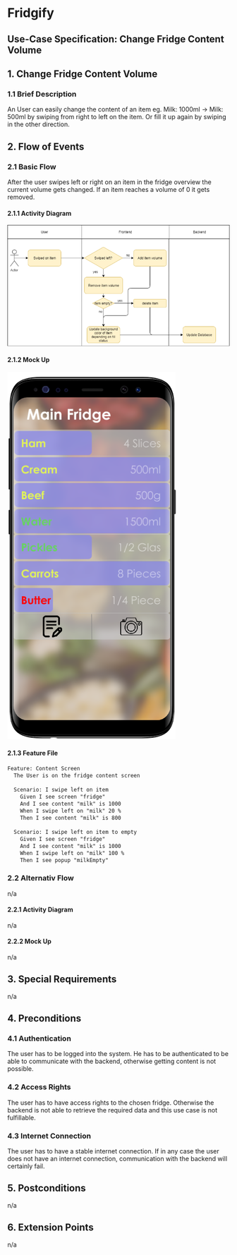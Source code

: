 # Fridgify

## Use-Case Specification: Change Fridge Content Volume

## 1. Change Fridge Content Volume

### 1.1 Brief Description

An User can easily change the content of an item eg. Milk: 1000ml -> Milk: 500ml by swiping from right to left on the item. Or fill it up again by swiping in the other direction.

## 2. Flow of Events

### 2.1 Basic Flow

After the user swipes left or right on an item in the fridge overview the current volume gets changed. If an item reaches a volume of 0 it gets removed.

#### 2.1.1 Activity Diagram

![Activity Diagram - Change Fridge Content Volume](changeContentVolume.png)

#### 2.1.2 Mock Up

![Activity Diagram - Change Fridge Content Volume](../../images/changeContentVolumeMockUp.png)

#### 2.1.3 Feature File
```gherkin
Feature: Content Screen
  The User is on the fridge content screen

  Scenario: I swipe left on item
    Given I see screen "fridge"
    And I see content "milk" is 1000
    When I swipe left on "milk" 20 %
    Then I see content "milk" is 800

  Scenario: I swipe left on item to empty
    Given I see screen "fridge"
    And I see content "milk" is 1000
    When I swipe left on "milk" 100 %
    Then I see popup "milkEmpty"
```

### 2.2 Alternativ Flow

n/a

#### 2.2.1 Activity Diagram

n/a

#### 2.2.2 Mock Up

n/a

## 3. Special Requirements

n/a

## 4. Preconditions

### 4.1 Authentication

The user has to be logged into the system. He has to be authenticated to be able to communicate with the backend, otherwise getting content is not possible.

### 4.2 Access Rights

The user has to have access rights to the chosen fridge. Otherwise the backend is not able to retrieve the required data and this use case is not fulfillable.

### 4.3 Internet Connection

The user has to have a stable internet connection. If in any case the user does not have an internet connection, communication with the backend will certainly fail.

## 5. Postconditions

n/a

## 6. Extension Points

n/a
